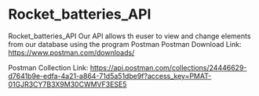 # Rocket_batteries_API
Rocket_batteries_API
Our API allows th euser to view and change elements from our database using the program Postman Postman Download Link: https://www.postman.com/downloads/

Postman Collection Link: https://api.postman.com/collections/24446629-d7641b9e-edfa-4a21-a864-71d5a51dbe9f?access_key=PMAT-01GJR3CY7B3X9M30CWMVF3ESE5

